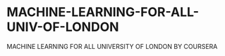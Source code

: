 # MACHINE-LEARNING-FOR-ALL-UNIV-OF-LONDON
MACHINE LEARNING FOR ALL UNIVERSITY OF LONDON BY COURSERA
